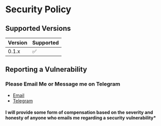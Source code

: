 # Security Policy

## Supported Versions

| Version | Supported          |
| ------- | ------------------ |
| 0.1.x   | :white_check_mark: |

## Reporting a Vulnerability

### Please Email Me or Message me on Telegram

- [Email]
- [Telegram]

#### I will provide some form of compensation based on the severity and honesty of anyone who emails me regarding a security vulnerability*

<!-- Links -->
[TELEGRAM]: https://ggn.sh/tg
[EMAIL]: mailto:gh@ggn.dev
